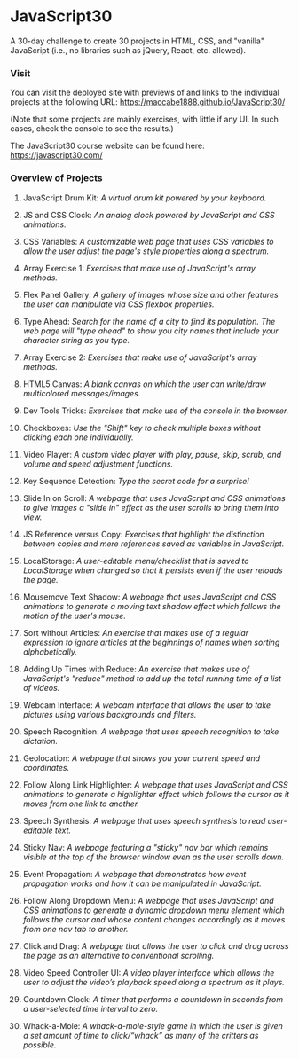 # JavaScript30
A 30-day challenge to create 30 projects in HTML, CSS, and "vanilla" JavaScript (i.e., no libraries such as jQuery, React, etc. allowed).

### Visit

You can visit the deployed site with previews of and links to the individual projects at the following URL: https://maccabe1888.github.io/JavaScript30/

(Note that some projects are mainly exercises, with little if any UI. In such cases, check the console to see the results.)

The JavaScript30 course website can be found here:
https://javascript30.com/

### Overview of Projects

1. JavaScript Drum Kit: *A virtual drum kit powered by your keyboard.*

2. JS and CSS Clock: *An analog clock powered by JavaScript and CSS animations.*

3. CSS Variables: *A customizable web page that uses CSS variables to allow the user adjust the page's style properties along a spectrum.*

4. Array Exercise 1: *Exercises that make use of JavaScript's array methods.*

5. Flex Panel Gallery: *A gallery of images whose size and other features the user can manipulate via CSS flexbox properties.*

6. Type Ahead: *Search for the name of a city to find its population. The web page will "type ahead" to show you city names that include your character string as you type.*

7. Array Exercise 2: *Exercises that make use of JavaScript's array methods.*

8. HTML5 Canvas: *A blank canvas on which the user can write/draw multicolored messages/images.*

9. Dev Tools Tricks: *Exercises that make use of the console in the browser.*

10. Checkboxes: *Use the "Shift" key to check multiple boxes without clicking each one individually.*

11. Video Player: *A custom video player with play, pause, skip, scrub, and volume and speed adjustment functions.*

12. Key Sequence Detection: *Type the secret code for a surprise!*

13. Slide In on Scroll: *A webpage that uses JavaScript and CSS animations to give images a "slide in" effect as the user scrolls to bring them into view.*

14. JS Reference versus Copy: *Exercises that highlight the distinction between copies and mere references saved as variables in JavaScript.*

15. LocalStorage: *A user-editable menu/checklist that is saved to LocalStorage when changed so that it persists even if the user reloads the page.*

16. Mousemove Text Shadow: *A webpage that uses JavaScript and CSS animations to generate a moving text shadow effect which follows the motion of the user's mouse.*

17. Sort without Articles: *An exercise that makes use of a regular expression to ignore articles at the beginnings of names when sorting alphabetically.*

18. Adding Up Times with Reduce: *An exercise that makes use of JavaScript's "reduce" method to add up the total running time of a list of videos.*

19. Webcam Interface: *A webcam interface that allows the user to take pictures using various backgrounds and filters.*

20. Speech Recognition: *A webpage that uses speech recognition to take dictation.*

21. Geolocation: *A webpage that shows you your current speed and coordinates.*

22. Follow Along Link Highlighter: *A webpage that uses JavaScript and CSS animations to generate a highlighter effect which follows the cursor as it moves from one link to another.*

23. Speech Synthesis: *A webpage that uses speech synthesis to read user-editable text.*

24. Sticky Nav: *A webpage featuring a "sticky" nav bar which remains visible at the top of the browser window even as the user scrolls down.*

25. Event Propagation: *A webpage that demonstrates how event propagation works and how it can be manipulated in JavaScript.*

26. Follow Along Dropdown Menu: *A webpage that uses JavaScript and CSS animations to generate a dynamic dropdown menu element which follows the cursor and whose content changes accordingly as it moves from one nav tab to another.*

27. Click and Drag: *A webpage that allows the user to click and drag across the page as an alternative to conventional scrolling.*

28. Video Speed Controller UI: *A video player interface which allows the user to adjust the video’s playback speed along a spectrum as it plays.*

29. Countdown Clock: *A timer that performs a countdown in seconds from a user-selected time interval to zero.*

30. Whack-a-Mole: *A whack-a-mole-style game in which the user is given a set amount of time to click/“whack” as many of the critters as possible.*
